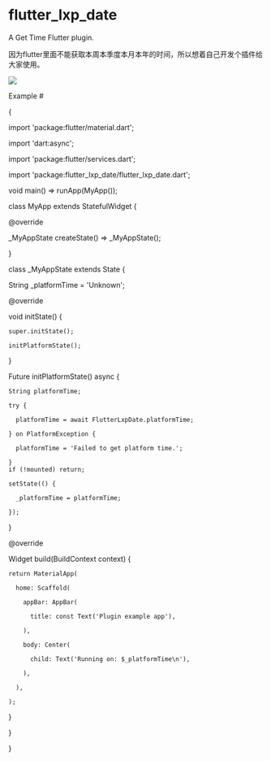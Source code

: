 # flutter_lxp_date

A Get Time Flutter plugin.

因为flutter里面不能获取本周本季度本月本年的时间，所以想着自己开发个插件给大家使用。

<img src='https://ctfive.oss-cn-hangzhou.aliyuncs.com/Student/2019/02/24/0521db125c044fb7ba96566349bbada10163.png'>

Example #

{

import 'package:flutter/material.dart';

import 'dart:async';

import 'package:flutter/services.dart';

import 'package:flutter_lxp_date/flutter_lxp_date.dart';

void main() => runApp(MyApp());

class MyApp extends StatefulWidget {

  @override

  _MyAppState createState() => _MyAppState();

}

class _MyAppState extends State<MyApp> {

  String _platformTime = 'Unknown';

  @override

  void initState() {

    super.initState();

    initPlatformState();

  }

  Future<void> initPlatformState() async {

    String platformTime;

    try {

      platformTime = await FlutterLxpDate.platformTime;

    } on PlatformException {

      platformTime = 'Failed to get platform time.';

    }
    if (!mounted) return;

    setState(() {

      _platformTime = platformTime;

    });

  }

  @override

  Widget build(BuildContext context) {

    return MaterialApp(

      home: Scaffold(

        appBar: AppBar(

          title: const Text('Plugin example app'),

        ),

        body: Center(

          child: Text('Running on: $_platformTime\n'),

        ),

      ),

    );

  }

}

}
